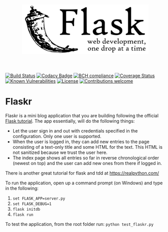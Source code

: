 <h1 align="center">
	<img width="400" src="media/flask.png" alt="Flask">
	<br>
	<br>
</h1>

[![Build Status](https://img.shields.io/travis/ZoranPandovski/flaskr-intro/master.svg?logo=travis)](https://travis-ci.org/ZoranPandovski/flaskr-intro)
[![Codacy Badge](https://api.codacy.com/project/badge/Grade/233b50af58204263b7f7424f660d02ff)](https://app.codacy.com/app/ZoranPandovski/flaskr-intro?utm_source=github.com&utm_medium=referral&utm_content=ZoranPandovski/flaskr-intro&utm_campaign=badger)
[![BCH compliance](https://bettercodehub.com/edge/badge/ZoranPandovski/flaskr-intro?branch=master)](https://bettercodehub.com/)
[![Coverage Status](https://coveralls.io/repos/github/ZoranPandovski/flaskr-intro/badge.svg?branch=master)](https://coveralls.io/github/ZoranPandovski/flaskr-intro?branch=master)
[![Known Vulnerabilities](https://snyk.io/test/github/ZoranPandovski/flaskr-intro/badge.svg?targetFile=requirements.txt)](https://snyk.io/test/github/ZoranPandovski/flaskr-intro?targetFile=requirements.txt)
[![License](https://img.shields.io/badge/license-MIT%20License-brightgreen.svg)](https://opensource.org/licenses/MIT)
[![Contributions welcome](https://img.shields.io/badge/contributions-welcome-brightgreen.svg?style=flat)](https://github.com/ZoranPandovski/flaskr-intro/issues)

# Flaskr

Flaskr is a mini blog application that you are building following the official [Flask tutorial](http://flask.pocoo.org/docs/0.12/tutorial/introduction/). The app essentially, will do the following things:

* Let the user sign in and out with credentials specified in the configuration. Only one user is supported.
* When the user is logged in, they can add new entries to the page consisting of a text-only title and some HTML for the text.   This HTML is not sanitized because we trust the user here.
* The index page shows all entries so far in reverse chronological order (newest on top) and the user can add new ones from       there if logged in.

There is another great tutorial for flask and tdd at https://realpython.com/

To run the application, open up a command prompt (on Windows) and type in the following: 

1. `set FLASK_APP=server.py`
2. `set FLASK_DEBUG=1`
3. `flask initdb`
4. `flask run`

To test the application, from the root folder run: `python test_flaskr.py`


